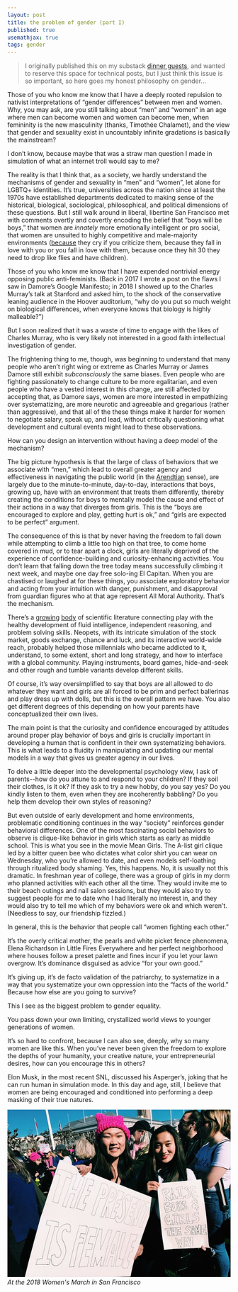 ```yaml
---
layout: post
title: the problem of gender (part I)
published: true
usemathjax: true
tags: gender
---
```


> I originally published this on my substack [dinner guests](https://annhe.substack.com), and wanted to reserve this space for technical posts, but I just think this issue is so important, so here goes my honest philosophy on gender...

Those of you who know me know that I have a deeply rooted repulsion to nativist interpretations of “gender differences” between men and women. Why, you may ask, are you still talking about “men” and “women” in an age where men can become women and women can become men, when femininity is the new masculinity (thanks, Timothée Chalamet), and the view that gender and sexuality exist in uncountably infinite gradations is basically the mainstream?<!--excerpt-->

I don’t know, because maybe that was a straw man question I made in simulation of what an internet troll would say to me? 

The reality is that I think that, as a society, we hardly understand the mechanisms of gender and sexuality in “men” and “women”, let alone for LGBTQ+ identities. It’s true, universities across the nation since at least the 1970s have established departments dedicated to making sense of the historical, biological, sociological, philosophical, and political dimensions of these questions. But I still walk around in liberal, libertine San Francisco met with comments overtly and covertly encoding the belief that “boys will be boys,” that women are _innately_ more emotionally intelligent or pro social, that women are unsuited to highly competitive and male-majority environments ([because](https://www.theguardian.com/uk-news/2015/jun/10/nobel-scientist-tim-hunt-female-scientists-cause-trouble-for-men-in-labs) they cry if you criticize them, because they fall in love with you or you fall in love with them, because once they hit 30 they need to drop like flies and have children).

Those of you who know me know that I have expended nontrivial energy opposing public anti-feminists. (Back in 2017 I wrote a post on the flaws I saw in Damore’s Google Manifesto; in 2018 I showed up to the Charles Murray’s talk at Stanford and asked him, to the shock of the conservative leaning audience in the Hoover auditorium, “why do you put so much weight on biological differences, when everyone knows that biology is highly malleable?”)

But I soon realized that it was a waste of time to engage with the likes of Charles Murray, who is very likely not interested in a good faith intellectual investigation of gender. 

The frightening thing to me, though, was beginning to understand that many people who aren’t right wing or extreme as Charles Murray or James Damore still exhibit _subconsciously_ the same biases. Even people who are fighting passionately to change culture to be more egalitarian, and even people who have a vested interest in this change, are still affected by accepting that, as Damore says, women are more interested in empathizing over systematizing, are more neurotic and agreeable and gregarious (rather than aggressive), and that all of the these things make it harder for women to negotiate salary, speak up, and lead, without critically questioning what development and cultural events might lead to these observations. 

How can you design an intervention without having a deep model of the mechanism?

The big picture hypothesis is that the large of class of behaviors that we associate with “men,” which lead to overall greater agency and effectiveness in navigating the public world (in the [Arendtian](https://en.wikipedia.org/wiki/The_Human_Condition#:~:text=According%20to%20Arendt%2C%20ancient%20Greek,modern%20times%2C%20but%20biological%20necessity.) sense), are largely due to the minute-to-minute, day-to-day, interactions that boys, growing up, have with an environment that treats them differently, thereby creating the conditions for boys to mentally model the cause and effect of their actions in a way that diverges from girls. This is the “boys are encouraged to explore and play, getting hurt is ok,” and “girls are expected to be perfect” argument. 

The consequence of this is that by never having the freedom to fall down while attempting to climb a little too high on that tree, to come home covered in mud, or to tear apart a clock, girls are literally deprived of the experience of confidence-building and curiosity-enhancing activities. You don’t learn that falling down the tree today means successfully climbing it next week, and maybe one day free solo-ing El Capitan. When you are chastised or laughed at for these things, you associate exploratory behavior and acting from your intuition with danger, punishment, and disapproval from guardian figures who at that age represent All Moral Authority. That’s the mechanism. 

There’s a [growing](https://www.tandfonline.com/doi/abs/10.1080/21622965.2017.1317487?journalCode=hapc20) [body](https://academic.oup.com/joc/article/69/2/124/5365444) of scientific literature connecting play with the healthy development of fluid intelligence, independent reasoning, and problem solving skills. Neopets, with its intricate simulation of the stock market, goods exchange, chance and luck, and its interactive world-wide reach, probably helped those millennials who became addicted to it, understand, to some extent, short and long strategy, and how to interface with a global community. Playing instruments, board games, hide-and-seek and other rough and tumble variants develop different skills. 

Of course, it’s way oversimplified to say that boys are all allowed to do whatever they want and girls are all forced to be prim and perfect ballerinas and play dress up with dolls, but this is the overall pattern we have. You also get different degrees of this depending on how your parents have conceptualized their own lives. 

The main point is that the curiosity and confidence encouraged by attitudes around proper play behavior of boys and girls is crucially important in developing a human that is confident in their own systematizing behaviors. This is what leads to a fluidity in manipulating and updating our mental models in a way that gives us greater agency in our lives. 

To delve a little deeper into the developmental psychology view, I ask of parents--how do you attune to and respond to your children? If they soil their clothes, is it ok? If they ask to try a new hobby, do you say yes? Do you kindly listen to them, even when they are incoherently babbling? Do you help them develop their own styles of reasoning?

But even outside of early development and home environments, problematic conditioning continues in the way “society” reinforces gender behavioral differences. 
One of the most fascinating social behaviors to observe is clique-like behavior in girls which starts as early as middle school. This is what you see in the movie Mean Girls. The A-list girl clique led by a bitter queen bee who dictates what color shirt you can wear on Wednesday, who you’re allowed to date, and even models self-loathing through ritualized body shaming. Yes, this happens. No, it is usually not this dramatic. In freshman year of college, there was a group of girls in my dorm who planned activities with each other all the time. They would invite me to their beach outings and nail salon sessions, but they would also try to suggest people for me to date who I had literally no interest in, and they would also try to tell me which of my behaviors were ok and which weren’t. (Needless to say, our friendship fizzled.)

In general, this is the behavior that people call “women fighting each other.”

It’s the overly critical mother, the pearls and white picket fence phenomena, Elena Richardson in Little Fires Everywhere and her perfect neighborhood where houses follow a preset palette and fines incur if you let your lawn overgrow. It’s dominance disguised as advice “for your own good.”

It’s giving up, it’s de facto validation of the patriarchy, to systematize in a way that you systematize your own oppression into the “facts of the world.”
Because how else are you going to survive?

This I see as the biggest problem to gender equality. 

You pass down your own limiting, crystallized world views to younger generations of women.

It’s so hard to confront, because I can also see, deeply, why so many women are like this. When you’ve never been given the freedom to explore the depths of your humanity, your creative nature, your entrepreneurial desires, how can you encourage this in others? 

Elon Musk, in the most recent SNL, discussed his Asperger’s, joking that he can run human in simulation mode. In this day and age, still, I believe that women are being encouraged and conditioned into performing a deep masking of their true natures.

![march](/assets/gender.jpeg)
*At the 2018 Women's March in San Francisco*

